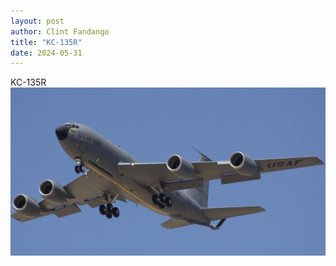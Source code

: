 ```yaml
---
layout: post
author: Clint Fandango
title: "KC-135R"
date: 2024-05-31
---
```

KC-135R
![KC-135R](/assets/images/IMG_3803.jpeg)
